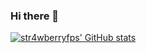 ### Hi there 👋
[![str4wberryfps' GitHub stats](https://github-readme-stats.vercel.app/api?username=anuraghazra)](https://github.com/anuraghazra/github-readme-stats)
<!--
**str4wberryfps/str4wberryfps** is a ✨ _special_ ✨ repository because its `README.md` (this file) appears on your GitHub profile.

Here are some ideas to get you started:

- 🔭 I’m currently working on ...
- 🌱 I’m currently learning ...
- 👯 I’m looking to collaborate on ...
- 🤔 I’m looking for help with ...
- 💬 Ask me about ...
- 📫 How to reach me: ...
- 😄 Pronouns: ...
- ⚡ Fun fact: ...
-->
